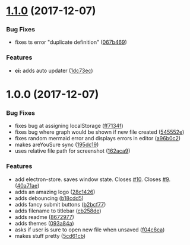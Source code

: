 <a name="1.1.0"></a>
# [1.1.0](https://github.com/aimed/aquarius/compare/v1.0.0...v1.1.0) (2017-12-07)


### Bug Fixes

* fixes ts error "duplicate definition" ([067b469](https://github.com/aimed/aquarius/commit/067b469))


### Features

* **ci:** adds auto updater ([1dc73ec](https://github.com/aimed/aquarius/commit/1dc73ec))



<a name="1.0.0"></a>
# 1.0.0 (2017-12-07)


### Bug Fixes

* fixes bug at assigning localStorage ([ff7134f](https://github.com/aimed/aquarius/commit/ff7134f))
* fixes bug where graph would be shown if new file created ([545552e](https://github.com/aimed/aquarius/commit/545552e))
* fixes random mermaid error and displays errors in editor ([a96b0c2](https://github.com/aimed/aquarius/commit/a96b0c2))
* makes areYouSure sync ([195dc19](https://github.com/aimed/aquarius/commit/195dc19))
* uses relative file path for screenshot ([162aca9](https://github.com/aimed/aquarius/commit/162aca9))


### Features

* add electron-store. saves window state. Closes [#10](https://github.com/aimed/aquarius/issues/10). Closes [#9](https://github.com/aimed/aquarius/issues/9). ([40a71ae](https://github.com/aimed/aquarius/commit/40a71ae))
* adds an amazing logo ([28c1426](https://github.com/aimed/aquarius/commit/28c1426))
* adds debouncing ([b18cdd5](https://github.com/aimed/aquarius/commit/b18cdd5))
* adds fancy submit buttons ([b2bcf77](https://github.com/aimed/aquarius/commit/b2bcf77))
* adds filename to titlebar ([cb258de](https://github.com/aimed/aquarius/commit/cb258de))
* adds readme ([8672977](https://github.com/aimed/aquarius/commit/8672977))
* adds themes ([093a84a](https://github.com/aimed/aquarius/commit/093a84a))
* asks if user is sure to open new file when unsaved ([f04c6ca](https://github.com/aimed/aquarius/commit/f04c6ca))
* makes stuff pretty ([5cd61cb](https://github.com/aimed/aquarius/commit/5cd61cb))



